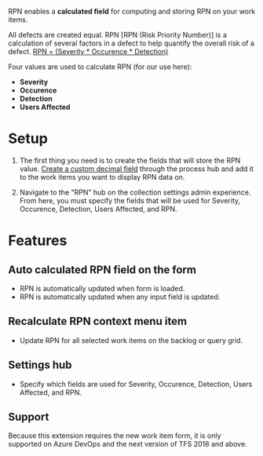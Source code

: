 
RPN enables a **calculated field** for computing and storing RPN on your work items.

All defects are created equal.
RPN [RPN (Risk Priority Number)] is a calculation of several factors in a defect to help quantify the overall risk of a defect.
[RPN = (Severity * Occurence * Detection)](http://www.fmea-fmeca.com/fmea-rpn.html)

Four values are used to calculate RPN (for our use here):
* **Severity**
* **Occurence**
* **Detection** 
* **Users Affected**

# Setup
1. The first thing you need is to create the fields that will store the RPN value.  [Create a custom decimal field](https://www.visualstudio.com/en-us/docs/work/process/customize-process-field#add-a-custom-field) through the process hub and add it to the work items you want to display RPN data on.

2. Navigate to the "RPN" hub on the collection settings admin experience.  From here, you must specify the fields that will be used for Severity, Occurence, Detection, Users Affected, and RPN.

# Features
## Auto calculated RPN field on the form
* RPN is automatically updated when form is loaded.
* RPN is automatically updated when any input field is updated.

## Recalculate RPN context menu item
* Update RPN for all selected work items on the backlog or query grid.

## Settings hub
* Specify which fields are used for Severity, Occurence, Detection, Users Affected, and RPN.

## Support
Because this extension requires the new work item form, it is only supported on Azure DevOps and the next version of TFS 2018 and above.